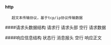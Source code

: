 #### http 
    
       超文本传输协议，基于tcp/ip协议传输数据
       
####请求头数据结构
    请求行
    请求头部
    空行
    请求数据

####响应信息结构
    状态行
    消息报头
    空行
    响应正文
       
